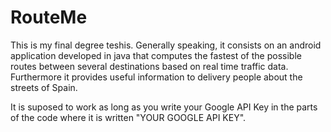 # RouteMe

This is my final degree teshis. Generally speaking, it consists on an android application developed in java 
that computes the fastest of the possible routes between several destinations based on real time traffic data.
Furthermore it provides useful information to delivery people about the streets of Spain. 

It is suposed to work as long as you write your Google API Key in the parts of the code where it is written "YOUR GOOGLE API KEY".
